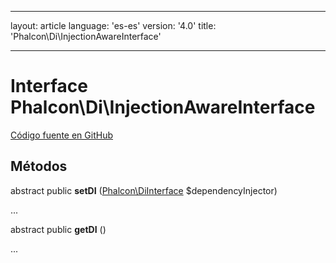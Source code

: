 * * *

layout: article language: 'es-es' version: '4.0' title: 'Phalcon\Di\InjectionAwareInterface'

* * *

# Interface **Phalcon\Di\InjectionAwareInterface**

<a href="https://github.com/phalcon/cphalcon/tree/v4.0.0/phalcon/di/injectionawareinterface.zep" class="btn btn-default btn-sm">Código fuente en GitHub</a>

## Métodos

abstract public **setDI** ([Phalcon\DiInterface](Phalcon_DiInterface) $dependencyInjector)

...

abstract public **getDI** ()

...